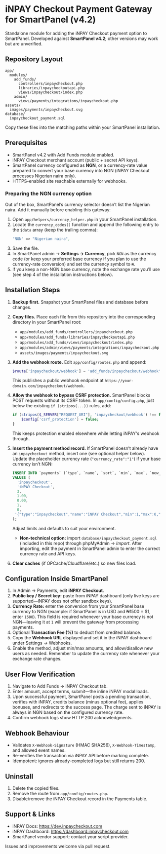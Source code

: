 # iNPAY Checkout Payment Gateway for SmartPanel (v4.2)

Standalone module for adding the iNPAY Checkout payment option to SmartPanel. Developed against **SmartPanel v4.2**; other versions may work but are unverified.

## Repository Layout

```
app/
  modules/
    add_funds/
      controllers/inpaycheckout.php
      libraries/inpaycheckoutapi.php
      views/inpaycheckout/index.php
    admin/
      views/payments/integrations/inpaycheckout.php
assets/
  images/payments/inpaycheckout.svg
database/
  inpaycheckout_payment.sql
```

Copy these files into the matching paths within your SmartPanel installation.

## Prerequisites

- SmartPanel v4.2 with Add Funds module enabled.
- iNPAY Checkout merchant account (public + secret API keys).
- SmartPanel currency configured as **NGN**, or a currency-rate value prepared to convert your base currency into NGN (iNPAY Checkout processes Nigerian naira only).
- HTTPS-enabled site reachable externally for webhooks.

### Preparing the NGN currency option

Out of the box, SmartPanel’s currency selector doesn’t list the Nigerian naira. Add it manually before enabling this gateway:

1. Open `app/helpers/currency_helper.php` in your SmartPanel installation.
2. Locate the `currency_codes()` function and append the following entry to the `$data` array (keep the trailing comma):
   ```php
   "NGN" => "Nigerian naira",
   ```
3. Save the file.
4. In SmartPanel admin → **Settings → Currency**, pick `NGN` as the currency code (or keep your preferred base currency if you plan to use the currency-rate conversion) and set the currency symbol to `₦`.
5. If you keep a non-NGN base currency, note the exchange rate you’ll use (see step 4 of the installation instructions below).

## Installation Steps

1. **Backup first.** Snapshot your SmartPanel files and database before changes.

2. **Copy files.** Place each file from this repository into the corresponding directory in your SmartPanel root:
   - `app/modules/add_funds/controllers/inpaycheckout.php`
   - `app/modules/add_funds/libraries/inpaycheckoutapi.php`
   - `app/modules/add_funds/views/inpaycheckout/index.php`
   - `app/modules/admin/views/payments/integrations/inpaycheckout.php`
   - `assets/images/payments/inpaycheckout.svg`

3. **Add the webhook route.** Edit `app/config/routes.php` and append:
   ```php
   $route['inpaycheckout/webhook'] = 'add_funds/inpaycheckout/webhook';
   ```
   This publishes a public webhook endpoint at `https://your-domain.com/inpaycheckout/webhook`.

4. **Allow the webhook to bypass CSRF protection.** SmartPanel blocks POST requests without its CSRF token. In `app/config/config.php`, just below the existing `if (stripos(...))` rules, add:
   ```php
   if (stripos($_SERVER["REQUEST_URI"], 'inpaycheckout/webhook') !== false) {
       $config['csrf_protection'] = false;
   }
   ```
   This keeps protection enabled elsewhere while letting iNPAY's webhook through.

5. **Insert the payment method record.** If SmartPanel doesn’t already have an `inpaycheckout` method, insert one (see optional helper below). Update the placeholder currency rate (`"currency_rate":"1"`) if your base currency isn’t NGN:
   ```sql
   INSERT INTO `payments` (`type`, `name`, `sort`, `min`, `max`, `new_users`, `status`, `params`)
   VALUES (
     'inpaycheckout',
     'iNPAY Checkout',
     3,
     1.00,
     0.00,
     1,
     0,
    '{"type":"inpaycheckout","name":"iNPAY Checkout","min":1,"max":0,"new_users":1,"status":0,"option":{"public_key":"","secret_key":"","tnx_fee":"0","currency_rate":"1"}}'
   );
   ```
   Adjust limits and defaults to suit your environment.
   - **Non-technical option:** import `database/inpaycheckout_payment.sql` (included in this repo) through phpMyAdmin → *Import*. After importing, edit the payment in SmartPanel admin to enter the correct currency rate and API keys.
   
6. **Clear caches** (if OPCache/Cloudflare/etc.) so new files load.

## Configuration Inside SmartPanel

1. In Admin → Payments, edit **iNPAY Checkout**.
2. **Public key / Secret key:** paste from iNPAY dashboard (only live keys are supported—iNPAY does not offer sandbox keys).
3. **Currency Rate:** enter the conversion from your SmartPanel base currency to NGN (example: if SmartPanel is in USD and ₦1500 = $1, enter `1500`). This field is required whenever your base currency is not NGN—leaving it at `1` will prevent the gateway from processing payments.
4. Optional **Transaction Fee (%)** to deduct from credited balance.
5. Copy the **Webhook URL** displayed and set it in the iNPAY dashboard under Settings → Webhooks.
6. Enable the method, adjust min/max amounts, and allow/disallow new users as needed. Remember to update the currency rate whenever your exchange rate changes.

## User Flow Verification

1. Navigate to Add Funds → iNPAY Checkout tab.
2. Enter amount, accept terms, submit—the inline iNPAY modal loads.
3. Upon successful payment, SmartPanel posts a pending transaction, verifies with iNPAY, credits balance (minus optional fee), applies bonuses, and redirects to the success page.
   The charge sent to iNPAY is always in NGN based on the configured currency rate.
4. Confirm webhook logs show HTTP 200 acknowledgments.

## Webhook Behaviour

- Validates `X-Webhook-Signature` (HMAC SHA256), `X-Webhook-Timestamp`, and allowed event names.
- Re-verifies the transaction via iNPAY API before marking complete.
- Idempotent: ignores already-completed logs but still returns 200.

## Uninstall

1. Delete the copied files.
2. Remove the route from `app/config/routes.php`.
3. Disable/remove the iNPAY Checkout record in the Payments table.

## Support & Links

- iNPAY Docs: https://dev.inpaycheckout.com
- iNPAY Dashboard: https://dashboard.inpaycheckout.com
- SmartPanel vendor support: contact your script provider.

Issues and improvements welcome via pull request.
